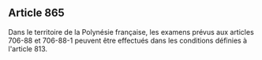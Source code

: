 Article 865
----
Dans le territoire de la Polynésie française, les examens prévus aux articles
706-88 et 706-88-1 peuvent être effectués dans les conditions définies à
l'article 813.
